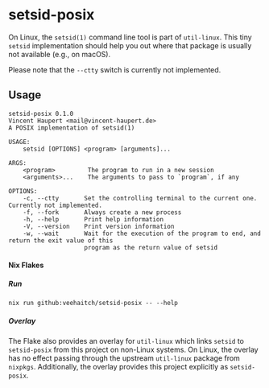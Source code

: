 # setsid-posix

On Linux, the `setsid(1)` command line tool is part of `util-linux`.
This tiny `setsid` implementation should help you out where that package is usually not available
(e.g., on macOS).

Please note that the `--ctty` switch is currently not implemented.

## Usage

```
setsid-posix 0.1.0
Vincent Haupert <mail@vincent-haupert.de>
A POSIX implementation of setsid(1)

USAGE:
    setsid [OPTIONS] <program> [arguments]...

ARGS:
    <program>         The program to run in a new session
    <arguments>...    The arguments to pass to `program`, if any

OPTIONS:
    -c, --ctty       Set the controlling terminal to the current one. Currently not implemented.
    -f, --fork       Always create a new process
    -h, --help       Print help information
    -V, --version    Print version information
    -w, --wait       Wait for the execution of the program to end, and return the exit value of this
                     program as the return value of setsid
```

#### Nix Flakes

##### Run

```ShellSession
nix run github:veehaitch/setsid-posix -- --help
```

##### Overlay

The Flake also provides an overlay for `util-linux` which links `setsid` to `setsid-posix` from this project on non-Linux systems.
On Linux, the overlay has no effect passing through the upstream `util-linux` package from `nixpkgs`.
Additionally, the overlay provides this project explicitly as `setsid-posix`.
